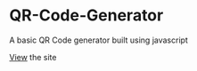 # QR-Code-Generator

A basic QR Code generator built using javascript

[View](https://anvin23.github.io/QR-Code-Generator/) the site
